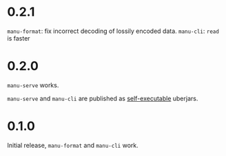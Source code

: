 # 0.2.1

`manu-format`: fix incorrect decoding of lossily encoded data.
`manu-cli`: `read` is faster

# 0.2.0

`manu-serve` works.

`manu-serve` and `manu-cli` are published as [self-executable](https://skife.org/java/unix/2011/06/20/really_executable_jars.html) uberjars.

# 0.1.0

Initial release, `manu-format` and `manu-cli` work.
